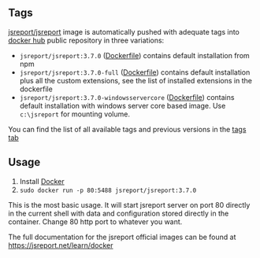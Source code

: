 
Tags
----

[jsreport/jsreport](https://hub.docker.com/r/jsreport/jsreport/) image is automatically pushed with adequate tags into [docker hub](https://www.docker.com/)  public repository in three variations:

- `jsreport/jsreport:3.7.0` ([Dockerfile](https://github.com/jsreport/jsreport/blob/master/packages/jsreport/docker/default/Dockerfile))  contains default installation from npm
- `jsreport/jsreport:3.7.0-full` ([Dockerfile](https://github.com/jsreport/jsreport/blob/master/packages/jsreport/docker/full/Dockerfile)) contains default installation plus all the custom extensions, see the list of installed extensions in the dockerfile
- `jsreport/jsreport:3.7.0-windowsservercore` ([Dockerfile](https://github.com/jsreport/jsreport/blob/master/packages/jsreport/docker/windowsservercore/Dockerfile)) contains default installation with windows server core based image. Use `c:\jsreport` for mounting volume.

You can find the list of all available tags and previous versions in the [tags tab](https://hub.docker.com/r/jsreport/jsreport/tags/)

Usage
-----

1. Install [Docker](https://www.docker.com/)
2. `sudo docker run -p 80:5488 jsreport/jsreport:3.7.0`

This is the most basic usage. It will start jsreport server on port 80 directly in the current shell with data and configuration stored directly in the container. Change 80 http port to whatever you want.

The full documentation for the jsreport official images can be found at https://jsreport.net/learn/docker
